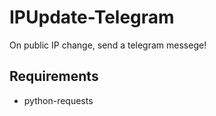 # IPUpdate-Telegram #
On public IP change, send a telegram messege!

## Requirements ##
* python-requests 
